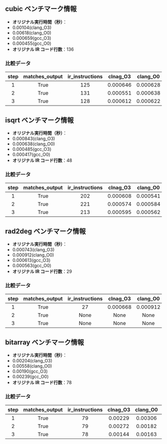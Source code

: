 ## cubic ベンチマーク情報

- **オリジナル実行時間（秒）**：
-  0.00104(clang_O3)
-  0.00618(clang_O0)
-  0.000659(gcc_O3)
-  0.000455(gcc_O0) 
- **オリジナル IR コード行数**：136

### 比較データ 

| step | matches_output | ir_instructions | clnag_O3 | clang_O0 |gcc_O3|gcc_O0|
|:----:|:--------------:|:---------------:|:--------------:|:----------:|:-----:|:----:|
| 1    | True           |     125    |  0.000646     |0.000628 |0.000659|0.000455|
| 2    | True           |     131      |    0.000551    |0.000638 |0.000469|0.000492|
| 3    | True           |     128   |0.000612|0.000622|0.000606|0.000545|

## isqrt ベンチマーク情報

- **オリジナル実行時間（秒）**：
-  0.000843(clang_O3)
-  0.000638(clang_O0)
-  0.000485(gcc_O3)
-  0.000417(gcc_O0) 
- **オリジナル IR コード行数**：48

### 比較データ 

| step | matches_output | ir_instructions | clnag_O3 | clang_O0 |gcc_O3|gcc_O0|
|:----:|:--------------:|:---------------:|:--------------:|:----------:|:-----:|:----:|
| 1    | True           |    202     |    0.000608   |0.000541 |0.000501|0.000417|
| 2    | True           |  221        |  0.000574      |0.000584 |0.000476|0.000444|
| 3    | True           |  213      |0.000595|0.000562|0.000394|0.000478|

## rad2deg ベンチマーク情報

- **オリジナル実行時間（秒）**：
-  0.000743(clang_O3)
-  0.000912(clang_O0)
-  0.000613(gcc_O3)
-  0.000563(gcc_O0) 
- **オリジナル IR コード行数**：29

### 比較データ 

| step | matches_output | ir_instructions | clnag_O3 | clang_O0 |gcc_O3|gcc_O0|
|:----:|:--------------:|:---------------:|:--------------:|:----------:|:-----:|:----:|
| 1    | True           |  27     | 0.000668      |0.000912 |0.000613|0.000563|
| 2    | True           | None         |  None    |None |0.000476|0.000412|
| 3    | True           |  None  |None|None|0.000429|0.000440|

## bitarray ベンチマーク情報

- **オリジナル実行時間（秒）**：
-  0.00204(clang_O3)
-  0.00558(clang_O0)
-  0.00190(gcc_O3)
-  0.00239(gcc_O0) 
- **オリジナル IR コード行数**：78

### 比較データ 

| step | matches_output | ir_instructions | clnag_O3 | clang_O0 |gcc_O3|gcc_O0|
|:----:|:--------------:|:---------------:|:--------------:|:----------:|:-----:|:----:|
| 1    | True           |  79     |  0.00229     |0.00306 |0.00190|0.00235|
| 2    | True           | 79         |0.00272      |0.00182 |0.00138|0.00179|
| 3    | True           | 78  |0.00144|0.00163|0.00157|0.00172|
